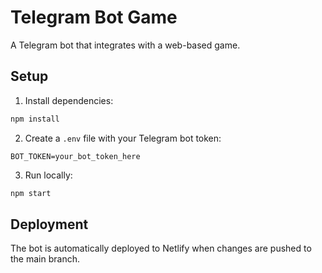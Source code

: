 # Telegram Bot Game

A Telegram bot that integrates with a web-based game.

## Setup

1. Install dependencies:
```bash
npm install
```

2. Create a `.env` file with your Telegram bot token:
```
BOT_TOKEN=your_bot_token_here
```

3. Run locally:
```bash
npm start
```

## Deployment

The bot is automatically deployed to Netlify when changes are pushed to the main branch.
